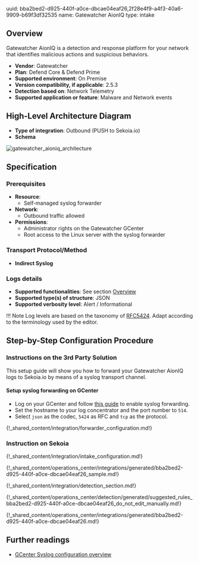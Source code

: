 uuid: bba2bed2-d925-440f-a0ce-dbcae04eaf26,2f28e4f9-a4f3-40a6-9909-b69f3df32535
name: Gatewatcher AionIQ
type: intake

## Overview

Gatewatcher AionIQ is a detection and response platform for your network that identifies malicious actions and suspicious behaviors.

- **Vendor**: Gatewatcher
- **Plan**: Defend Core & Defend Prime
- **Supported environment**: On Premise
- **Version compatibility, if applicable**: 2.5.3
- **Detection based on**: Network Telemetry
- **Supported application or feature**: Malware and Network events

## High-Level Architecture Diagram

- **Type of integration**: Outbound (PUSH to Sekoia.io)
- **Schema**

![gatewatcher_aioniq_architecture](/assets/integration/gatewatcher_aioniq_architecture.png)

## Specification

### Prerequisites

- **Resource**:
    - Self-managed syslog forwarder
- **Network**:
    - Outbound traffic allowed
- **Permissions**:
    - Administrator rights on the Gatewatcher GCenter
    - Root access to the Linux server with the syslog forwarder

### Transport Protocol/Method

- **Indirect Syslog**

### Logs details

- **Supported functionalities**: See section [Overview](#overview)
- **Supported type(s) of structure**: JSON
- **Supported verbosity level**: Alert / Informational

!!! Note
    Log levels are based on the taxonomy of [RFC5424](https://datatracker.ietf.org/doc/html/rfc5424). Adapt according to the terminology used by the editor.

## Step-by-Step Configuration Procedure

### Instructions on the 3rd Party Solution

This setup guide will show you how to forward your Gatewatcher AionIQ logs to Sekoia.io by means of a syslog transport channel.

#### Setup syslog forwarding on GCenter

   - Log on your GCenter and follow [this guide](https://docs.gatewatcher.com/en/gcenter/2.5.3/101/itg-ext/syslog.html) to enable syslog forwarding.
   - Set the hostname to your log concentrator and the port number to `514`.
   - Select `json` as the codec, `5424` as RFC and `tcp` as the protocol.

{!_shared_content/integration/forwarder_configuration.md!}

### Instruction on Sekoia

{!_shared_content/integration/intake_configuration.md!}

{!_shared_content/operations_center/integrations/generated/bba2bed2-d925-440f-a0ce-dbcae04eaf26_sample.md!}

{!_shared_content/integration/detection_section.md!}

{!_shared_content/operations_center/detection/generated/suggested_rules_bba2bed2-d925-440f-a0ce-dbcae04eaf26_do_not_edit_manually.md!}

{!_shared_content/operations_center/integrations/generated/bba2bed2-d925-440f-a0ce-dbcae04eaf26.md!}

## Further readings

- [GCenter Syslog configuration overview](https://docs.gatewatcher.com/en/gcenter/2.5.3/101)
